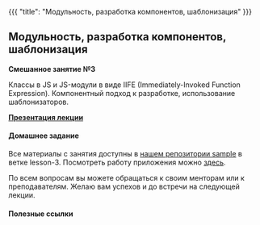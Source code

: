 {{{
	"title": "Модульность, разработка компонентов, шаблонизация"
}}}

## Модульность, разработка компонентов, шаблонизация
__Смешанное занятие №3__

Классы в JS и JS-модули в виде IIFE (Immediately-Invoked Function Expression). Компонентный подход к разработке, использование шаблонизаторов.

__[Презентация лекции](/slides/s3)__

#### Домашнее задание

Все материалы с занятия доступны в [нашем репозитории sample](https://github.com/frontend-park-mail-ru/sample/tree/lesson-3) в ветке lesson-3. Посмотреть работу приложения можно [здесь](https://sample-frontend-2k17.herokuapp.com/).

По всем вопросам вы можете обращаться к своим менторам или к преподавателям. Желаю вам успехов и до встречи на следующей лекции.

#### Полезные ссылки
